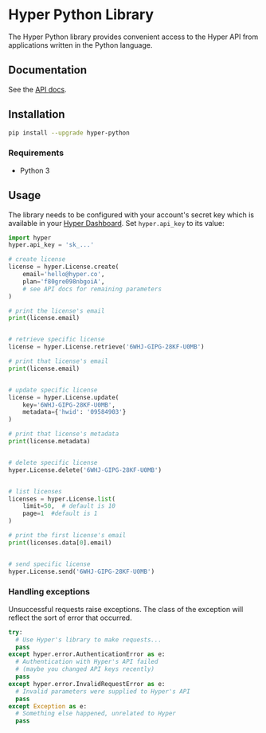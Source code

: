 # Hyper Python Library

The Hyper Python library provides convenient access to the Hyper API from
applications written in the Python language.

## Documentation

See the [API docs](https://docs.hyper.co/reference).

## Installation

```sh
pip install --upgrade hyper-python
```

### Requirements

-   Python 3

## Usage

The library needs to be configured with your account's secret key which is
available in your [Hyper Dashboard](https://hyper.co/developers). Set `hyper.api_key` to its
value:

```python
import hyper
hyper.api_key = 'sk_...'

# create license
license = hyper.License.create(
    email='hello@hyper.co',
    plan='f80gre098nbgoiA',
    # see API docs for remaining parameters
)

# print the license's email
print(license.email)


# retrieve specific license
license = hyper.License.retrieve('6WHJ-GIPG-28KF-U0MB')

# print that license's email
print(license.email)


# update specific license
license = hyper.License.update(
    key='6WHJ-GIPG-28KF-U0MB',
    metadata={'hwid': '09584903'}
)

# print that license's metadata
print(license.metadata)


# delete specific license
hyper.License.delete('6WHJ-GIPG-28KF-U0MB')


# list licenses
licenses = hyper.License.list(
    limit=50,  # default is 10
    page=1  #default is 1
)

# print the first license's email
print(licenses.data[0].email)


# send specific license
hyper.License.send('6WHJ-GIPG-28KF-U0MB')
```

### Handling exceptions

Unsuccessful requests raise exceptions. The class of the exception will reflect
the sort of error that occurred.

```python
try:
  # Use Hyper's library to make requests...
  pass
except hyper.error.AuthenticationError as e:
  # Authentication with Hyper's API failed
  # (maybe you changed API keys recently)
  pass
except hyper.error.InvalidRequestError as e:
  # Invalid parameters were supplied to Hyper's API
  pass
except Exception as e:
  # Something else happened, unrelated to Hyper
  pass
```
